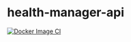 # health-manager-api


[![Docker Image CI](https://github.com/MrazTevin/health-manager-api/actions/workflows/docker-publish.yml/badge.svg?branch=main)](https://github.com/MrazTevin/health-manager-api/actions/workflows/docker-publish.yml)
